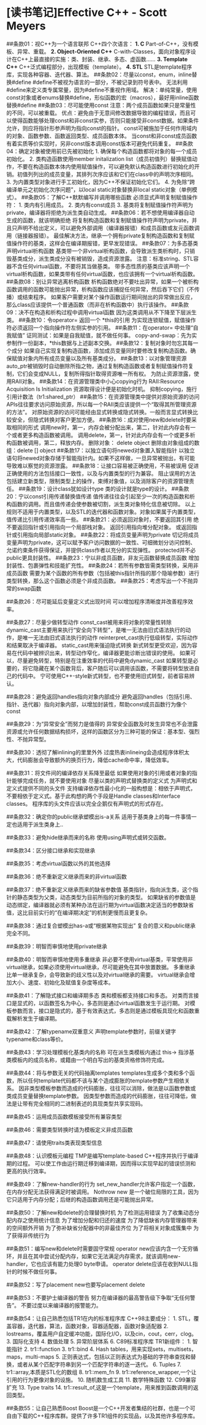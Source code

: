 ﻿# [读书笔记]Effective C++ - Scott Meyers
##条款01：视C++为一个语言联邦
C++四个次语言：
**1. C**
Part-of-C++，没有模板、异常、重载。
**2. Object-Oriented C++**
C-with-Classes，面向对象程序设计在C++上最直接的实施：类、封装、继承、多态、虚函数……
**3. Template C++**
C++泛式编程部分，出现模板（template）。
**4. STL**
STL是template程序库，实现各种容器、迭代器、算法。
##条款02：尽量以const，enum，inline替换#define
    #define不被视为语言的一部分，不被记录到符号表中。
    无法利用#define来定义类专属常量，因为#define不重视作用域。
    解决：单纯常量，使用const对象或者enums替换#define，形似函数的宏（macros），最好用inline函数替换#define
##条款03：尽可能使用const
    注意：两个成员函数如果只是常量性的不同，可以被重载。
    优点：避免由于无意间修改数据导致的编程错误，而且可以使得函数能够处理const和非const实参，否则只能接受非const数据。如果条件允许，则应将指针形参声明为指向const的指针。
    const可被施加于任何作用域内的对象、函数参数、函数返回类型、成员函数本体。
    当const和非const成员函数有着实质等价实现时，另非const版本调用const版本可避免代码重复。
##条款04：确定对象被使用前已先被初始化
    1. 确保每个构造函数都将对象的每一个成员初始化。
    2. 类构造函数使用member initalization list（成员初值列）替换赋值动作，不要在构造函数本体内使用赋值操作，可以避免默认构造函数进行初始化的开销。初值列列出的成员变量，其排列次序应该和它们在class中的声明次序相同。
    3. 为内置类型对象进行手工初始化，因为C++不保证初始化它们。
    4. 为免除“跨编译单元之初始化次序问题”，以local static对象替换非local static对象（单例模式）。
##条款05：了解C++默默编写并调用哪些函数
    必须显式声明复制赋值操作符：
    1. 类内有引用成员。
    2. 类内有const成员
    3. 基类将复制赋值操作符声明为private，编译器将拒绝为派生类自动生成。
##条款06：若不想使用编译器自动生成的函数，就该明确拒绝
    将复制构造函数和复制赋值操作符声明为private，并且只声明不给出定义，可以避免外部调用（编译器报错）和成员函数或友元函数调用（链接器报错）。
    最佳解决方法，继承一个拥有private复制构造函数和复制赋值操作符的基类，这样会在编译期报错，更早发现错误。
##条款07：为多态基类声明virtual析构函数
    基类带一个非virtual析构函数，会导致派生类析构时，只销毁基类成分，派生类成分没有被销毁，造成资源泄露。
    注意：标准string、STL容器不含任何virtual函数，不要将其当做基类。
    带多态性质的基类应该声明一个virtual析构函数，如果类带有任何virtual函数，也应该拥有一个virtual析构函数。
##条款08：别让异常逃离析构函数
    析构函数绝对不要吐出异常，如果一个被析构函数调用的函数可能抛出异常，析构函数应该捕捉任何异常，然后吞下它们（不传播）或结束程序。
    如果客户需要对某个操作函数运行期间抛出的异常做出反应，那么class应该提供一个普通函数（而非在析构函数中）执行该操作。
##条款09：决不在构造和析构过程中调用virtual函数
    因为这类调用从不下降至下层派生类。
##条款10：令operator= 返回一个 *this的引用
    为实现连锁赋值，赋值操作符必须返回一个指向操作符左侧实参的引用。
##条款11：在operator= 中处理“自我赋值”
    证同测试：如果是自我赋值，就不做任何事。
    copy-and-swap：先为实参制作一份副本，*this数据与上述副本交换。
##条款12：复制对象时勿忘其每一个成分
    如果自己实现复制构造函数，添加成员变量同时要修改复制构造函数。确保赋值对象内所有成员变量以及所有基类成分。
##条款13：以对象管理资源
    auto_ptr被销毁时自动删除所指之物，通过复制构造函数或者复制赋值操作符复制，它们会变成NULL，复制所得指针取得资源唯一所有权。
    为防止资源泄露，使用RAII对象。
##条款14：在资源管理类中小心copying行为
    RAII:Resource Acquisition Is Initialization 资源取得设计便是初始化时机。
    抑制copying，施行引用计数法（tr1:shared_ptr）
##条款15：在资源管理类中提供对原始资源的访问
    APIs往往要求访问原始资源，所以每一个RAII类应该提供一个“取得其所管理资源的方法”。
    对原始资源的访问可能经由显式转换或隐式转换。一般而言显式转换比较安全，但隐式转换对客户更加方便。
##条款16：成对使用new和delete时要采取相同的形式
    调用new时，第一，内存会被分配出来，第二，针对此内存会有一个或者更多构造函数被调用。
    调用delete，第一，针对此内存会有一个或更多析构函数被调用，第二，释放内存。
    删除对象： delete object
    删除由对象组成的数组：delete [] object
##条款17：以独立语句将newed对象置入智能指针
    以独立语句将newed对象存储于智能指针内。如果不这样做，一旦异常被抛出，有可能导致难以察觉的资源泄露。
##条款18：让接口容易被正确使用，不易被误用
    促进正确使用的方法包括接口一致性，以及与内置类型的行为兼容。
    阻止误用的方法包括建立新类型，限制类型上的操作，束缚对象值，以及消除客户的资源管理责任。
##条款19：设计class犹如设计type
    类的设计就是type的设计。
##条款20：宁以const引用传递替换值传递
    值传递往往会引起至少一次的构造函数和析构函数的调用。而且值传递会使参数被切割，派生类对象特化信息被切除。
    以上规则不适用于内置类型，以及STL的迭代器和函数对象。对象如果属于内置类型，值传递比引用传递效率高一些。
##条款21：必须返回对象时，不要返回其引用
    绝不要返回指针或引用指向一个局部栈对象。
    返回引用指向堆分配对象。
    或返回指针或引用指向局部static对象。
##条款22：将成员变量声明为private
    切记将成员变量声明为private，这可以赋予客户访问数据的一致性、可细微划分访问控制、允诺约束条件获得保证，并提供class作者以充分的实现弹性。
    protected并不必public更具封装性。
##条款23：宁以非成员函数，非友元函数替换成员函数
    增加封装性、包裹弹性和技能扩充性。
##条款24：若所有参数皆需类型转换，采用非成员函数
    需要为某个函数的所有参数（包括被this指针所指的那个隐喻参数）进行类型转换，那么这个函数必须是个非成员函数。
##条款25：考虑写出一个不抛异常的swap函数

##条款26：尽可能延后变量定义式出现时间
    可以增加程序清晰度并改善程序效率。

##条款27：尽量少做转型动作
    const_cast被用来将对象的常量性转除
    dynamic_cast主要用来执行“安全向下转型”，是唯一无法由旧式语法执行的动作，是唯一无法由旧式语法执行的动作
    reinterpret_cast执行低级转型，实际动作和结果取决于编译器。
    static_cast用来强迫隐式转换
    新式转型更受欢迎，因为容易在代码中被辨识出来，转型动作窄化，编译器更能诊断出错误的使用。
    如果可以，尽量避免转型，特别是在注重效率的代码中避免dynamic_cast
    如果转型是必要的，将它隐藏在某个函数背后，客户随后可以调用该函数，不需要将转型放进自己的代码中。
    宁可使用C++-style新式转型，也不要使用旧式转型，前者容易辨认。

##条款28：避免返回handles指向对象内部成分
    避免返回handles（包括引用、指针、迭代器）指向对象内部，以增加封装性，帮助const成员函数行为像个const

##条款29：为“异常安全”而努力是值得的
    异常安全函数及时发生异常也不会泄露资源或允许任何数据结构损坏，这样的函数区分为三种可能的保证：基本型、强烈性、不抛异常型。

##条款30：透彻了解inlining的里里外外
    过度热衷inlineing会造成程序体积太大，代码膨胀会导致额外的换页行为，降低cache命中率，降低效率。

##条款31：将文件间的编译依存关系降至最低
    如果使用对象的引用或者对象的指针能够完成任务，就不要使用对象
    尽量以类的声明式替换类的定义式
    为声明式和定义式提供不同的头文件
    支持编译依存性最小化的一般构想是：相依于声明式，不要相依于定义式。基于此构想的两个手段是Handle classes和Interface classes。
    程序库的头文件应该以完全企鹅仅有声明式的形式存在。

##条款32：确定你的public继承塑模出is-a关系
    适用于基类身上的每一件事情一定也适用于派生类身上..

##条款33：避免hide继承而来的名称
    使用using声明式或转交函数。

##条款34：区分接口继承和实现继承

##条款35：考虑virtual函数以外的其他选择

##条款36：绝不重新定义继承而来的非virtual函数

##条款37：绝不重新定义继承而来的缺省参数值
    基类指针，指向派生类，这个指针的静态类型为父类，动态类型为目前所指的对象的类型。
    如果缺省的参数值是动态绑定，编译器就必须有某种办法在运行期为virtual函数决定适当的参数缺省值，这比目前实行的“在编译期决定”的机制更慢而且更复杂。

##条款38：通过复合塑模出has-a或“根据某物实现出”
    复合的意义和public继承完全不同。
    
##条款39：明智而审慎地使用private继承

##条款40：明智而审慎地使用多重继承
    非必要不使用virtual基类，平常使用非virtual继承，如果必须使用virtual继承，尽可能避免在其中放置数据。
    多重继承比单一继承复杂，会导致新的歧义性以及对virtual继承的需要。
    virtual继承会增加大小、速度、初始化及赋值复杂度等成本。

##条款41：了解隐式接口和编译期多态
    类和模板都支持接口和多态。
    对类而言接口是显式的，以函数签名为中心，多态则是通过virtual函数发生于运行期。
    对模板参数而言，接口是隐式的，基于有效表达式，多态则是通过模板具现化和函数重载解析发生于编译期。

##条款42：了解typename双重意义
    声明template参数时，前缀关键字typename和class等价。

##条款43：学习处理模板化基类内的名称
    可在派生类模板内通过 this-> 指涉基类模板内的成员名称，或籍由一个明白写出的基类资格修饰符完成。

##条款44：将与参数无关的代码抽离templates
    templates生成多个类和多个函数，所以任何template代码都不该与某个造成膨胀的template参数产生相依关系。
    因非类型模板参数而造成的代码膨胀，往往可以消除，做法是以函数参数或类成员变量替换template参数。
    因类型参数而造成的代码膨胀，往往可降低，做法是让带有完全相同的二进制表述的具现类型共享实现码。

##条款45：运用成员函数模板接受所有兼容类型

##条款46：需要类型转换时请为模板定义非成员函数

##条款47：请使用traits类表现类型信息

##条款48：认识模板元编程
    TMP是编写template-based C++程序并执行于编译期的过程。
    可以使工作由运行期迁移到编译期，因而得以实现早起的错误侦测和更高的执行效率。

##条款49：了解new-handler的行为
    set_new_handler允许客户指定一个函数，在内存分配无法获得满足时被调用。
    Nothrow new 是一个破位局限的工具，因为它只适用于内存分配；后继的构造函数调用还是可能抛出异常。

##条款50：了解new和delete的合理替换时机
    为了检测运用错误
    为了收集动态分配内存之使用统计信息
    为了增加分配和归还的速度
    为了降低缺省内存管理器带来的空间额外开销
    为了弥补缺省分配器中的非最佳齐位
    为了将相关对象成簇集中
    为了获得非传统行为

##条款51：编写new和delete时需要固守常规
    operator new应该内含一个无穷循环，并且在其中尝试分配内存，如果它无法满足内存需求，就该调用new-handler，它也应该有能力处理0 byte申请。
    operator delete应该在收到NULL指针的时候不做任何事。

##条款52：写了placement new也要写placement delete

##条款53：不要护士编译器的警告
    努力在编译器的最高警告级下争取“无任何警告”。
    不要过度以来编译器的报警能力。

##条款54：让自己熟悉包括TR1在内的标准程序库
    C++98主要成分：
    1. STL，覆盖容器，迭代器，算法，函数对象，容器适配器，函数对象适配器
    2. Iostreams，覆盖用户自定缓冲功能，国际化I/O，以及cin，cout，cerr，clog。
    3. 国际化支持
    4. 数值处理
    5. 异常阶层体系
    6. C89标准程序库
    TR1新组件：
    1. 智能指针
    2. tr1::function
    3. tr1::bind
    4. Hash tables，用来实现sets，multisets，maps，multi-maps
    5. 正则表达式，包括以正则表达式为基础的字符串查找和替换，或者从某个匹配字符串到另一个匹配字符串的逐一迭代。
    6. Tuples
    7. tr1::array,本质是STL化的数组
    8. tr1::mem_fn
    9. tr1::reference_wrapper,一个让引用的行为更像对象的设施。
    10. 随机数生成工具
    11. 数学特殊函数
    12. C99兼容扩充
    13. Type traits
    14. tr1::result_of,这是一个template，用来推到函数调用的返回类型。

##条款55：让自己熟悉Boost
    Boost是一个C++开发者集结的社群，也是一个可自由下载的C++程序库群。提供了许多TR1组件的实现品，以及其他许多程序库。